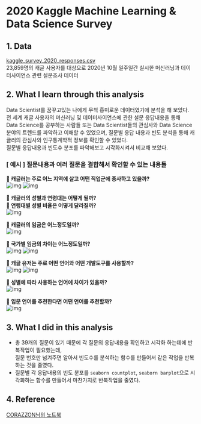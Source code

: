 # 2020 Kaggle Machine Learning & Data Science Survey
## 1. Data
[kaggle_survey_2020_responses.csv](https://github.com/koalalovepabro/2020KaggleSurvey/blob/master/kaggle_survey_2020_responses.csv)  
23,859명의 캐글 사용자를 대상으로 2020년 10월 일주일간 실시한 머신러닝과 데이터사이언스 관련 설문조사 데이터

## 2. What I learn through this analysis
Data Scientist를 꿈꾸고있는 나에게 무척 흥미로운 데이터였기에 분석을 해 보았다.  
전 세계 캐글 사용자의 머신러닝 및 데이터사이언스에 관한 설문 응답내용을 통해  
Data Science를 공부하는 사람들 또는 Data Scientist들의 관심사와 Data Science 분야의 트렌드를 파악하고 이해할 수 있었으며, 질문별 응답 내용과 빈도 분석을 통해 캐글러의 관심사와 인구통계학적 정보를 확인할 수 있었다.  
질문별 응답내용과 빈도수 분포를 파악해보고 시각화시켜서 비교해 보았다.  

### [ 예시 ] 질문내용과 여러 질문을 결합해서 확인할 수 있는 내용들 
**🧐 캐글러는 주로 어느 지역에 살고 어떤 직업군에 종사하고 있을까?**  
![img](data/img_06.png)
![img](data/img_05.png)

**🧐 캐글러의 성별과 연령대는 어떻게 될까?**  
**🧐 연령대별 성별 비율은 어떻게 달라질까?**  
![img](data/img_01.png)

**🧐 캐글러의 임금은 어느정도일까?**  
![img](data/img_02.png)

**🧐 국가별 임금의 차이는 어느정도일까?**  
![img](data/img_03.png)
![img](data/img_04.png)

**🧐 캐글 유저는 주로 어떤 언어와 어떤 개발도구를 사용할까?**  
![img](data/img_07.png)
![img](data/img_10.png)

**🧐 성별에 따라 사용하는 언어에 차이가 있을까?**  
![img](data/img_08.png)

**🧐 입문 언어를 추천한다면 어떤 언어를 추천할까?**    
![img](data/img_09.png)

## 3. What I did in this analysis
- 총 39개의 질문이 있기 때문에 각 질문의 응답내용을 확인하고 시각화 하는데에 반복작업이 필요했는데,  
질문 번호만 넘겨주면 알아서 빈도수를 분석하는 함수를 만들어서 같은 작업을 반복하는 것을 줄였다. 
- 질문별 각 응답내용의 빈도 분포를 `seaborn countplot`, `seaborn barplot`으로 시각화하는 함수를 만들어서 마찬가지로 반복작업을 줄였다.

## 4. Reference
[CORAZZON님의 노트북](https://www.kaggle.com/corazzon/how-to-use-pandas-filter-in-survey-eda)